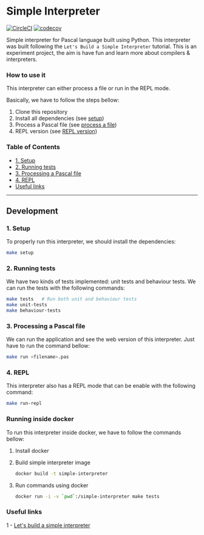 Simple Interpreter
==================

[![CircleCI](https://circleci.com/gh/LucasMagnum/simple-interpreter.svg?style=shield)](https://circleci.com/gh/LucasMagnum/simple-interpreter)
[![codecov](https://codecov.io/gh/LucasMagnum/simple-interpreter/branch/master/graph/badge.svg)](https://codecov.io/gh/LucasMagnum/simple-interpreter)

Simple interpreter for Pascal language built using Python.
This interpreter was built following the `Let's Build a Simple Interpreter` tutorial.
This is an experiment project, the aim is have fun and learn more about compilers & interpreters.


### How to use it

This interpreter can either process a file or run in the REPL mode.

Basically, we have to follow the steps bellow:

1. Clone this repository
2. Install all dependencies (see [setup](#1-setup))
3. Process a Pascal file (see [process a file](#3-processing-a-pascal-file))
4. REPL version (see [REPL version](#4-repl))


### Table of Contents

  * [1. Setup](#1-setup)
  * [2. Running tests](#2-running-tests)
  * [3. Processing a Pascal file](#3-processing-a-pascal-file)
  * [4. REPL](#4-repl)
  * [Useful links](#useful-links)

---

## Development

### 1. Setup

To properly run this interpreter, we should install the dependencies:

  ```bash
  make setup
  ```

### 2. Running tests

We have two kinds of tests implemented: unit tests and behaviour tests. We can run the tests with the following commands:

  ```bash
  make tests   # Run both unit and behaviour tests
  make unit-tests
  make behaviour-tests
  ```

### 3. Processing a Pascal file
  
We can run the application and see the web version of this interpreter.
Just have to run the command bellow:
  
  ```bash
  make run <filename>.pas
  ```

### 4. REPL

This interpreter also has a REPL mode that can be enable with the following command:

  ```bash
  make run-repl
  ```

### Running inside docker

To run this interpreter inside docker, we have to follow the commands bellow:

1. Install docker
2. Build simple interpreter image

     ```bash
     docker build -t simple-interpreter
     ```

3. Run commands using docker

      ```bash
      docker run -i -v `pwd`:/simple-interpreter make tests
      ```


### Useful links

  1 - [Let's build a simple interpreter](https://ruslanspivak.com/lsbasi-part1/)


